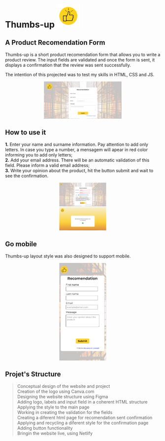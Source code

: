 # Thumbs-up <img src="./images/logo.png" width="15%" alt="logo">


## A Product Recomendation Form

Thumbs-up is a short product recomendation form that allows you to write a product review. The input fields are validated and once the form is sent, it displays a confirmation that the review was sent successfully. 

The intention of this projected was to test my skills in HTML, CSS and JS.

<div align="center">
  <img src="./images/form-screen.png" width=50% alt="Desktop view of Thumbs-up">
</div>

## How to use it

**1.** Enter your name and surname information. Pay attention to add only letters. In case you type a number, a mensagem will apear in red color informing you to add only letters;</br>
**2.** Add your email address. There will be an automatic validation of this field. Please inform a valid email address;</br>
**3.** Write your opinion about the product, hit the button submit and wait to see the confirmation.

<div align="center">
<img src="./images/validation-screen.png" width=30% alt="Desktop view of Thumbs-up form validation">
</div>

<div align="center">
<img src="./images/confirmation-screen.png" width=30% alt="Desktop view of Thumbs-up sent form confirmation">
</div>

## Go mobile

Thumbs-up layout style was also designed to support mobile.

<div align="center">
  <img src="./images/mobile-screen.png" width=30% alt="Mobile view of Thumbs-up form">
</div>

## Projet's Structure

>Conceptual design of the website and project</br>
>Creation of the logo using Canva.com</br>
>Designing the website structure using Figma</br>
>Adding logo, labels and input field in a coherent HTML structure</br>
>Applying the style to the main page</br>
>Working in creating the validation for the fields</br>
>Creating a diferent html page for recomendation sent confirmation</br>
>Applying and recycling a diferent style for the confirmation page</br>
>Adding button functionality</br>
>Bringin the website live, using Netlify</br>
